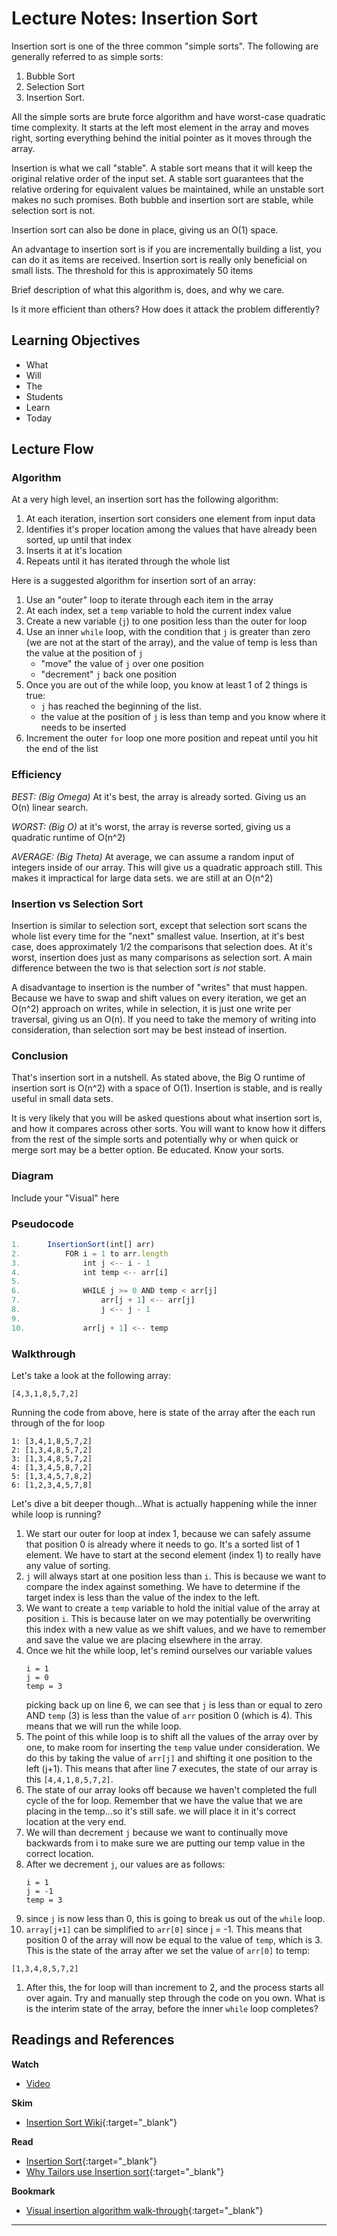 # Lecture Notes: Insertion Sort

Insertion sort is one of the three common "simple sorts". The following are generally referred to as simple sorts:

1. Bubble Sort
2. Selection Sort
3. Insertion Sort.

All the simple sorts are brute force algorithm and have worst-case quadratic time complexity. It starts at the left most element in the array and moves right, sorting everything behind the initial pointer as it moves through the array. 

Insertion is what we call "stable". A stable sort means that it will keep the original relative order of the input set. A stable sort guarantees that the relative ordering for equivalent values be maintained, while an unstable sort makes no such promises. Both bubble and insertion sort are stable, while selection sort is not. 

Insertion sort can also be done in place, giving us an O(1) space. 

An advantage to insertion sort is if you are incrementally building a list, you can do it as items are received. Insertion sort is really only beneficial on small lists. The threshold for this is approximately 50 items

Brief description of what this algorithm is, does, and why we care.

Is it more efficient than others? How does it attack the problem differently?

## Learning Objectives
* What
* Will
* The 
* Students
* Learn
* Today

## Lecture Flow

### Algorithm

At a very high level, an insertion sort has the following algorithm:

1. At each iteration, insertion sort considers one element from input data
2. Identifies it's proper location among the values that have already been sorted, up until that index
3. Inserts it at it's location
4. Repeats until it has iterated through the whole list

Here is a suggested algorithm for insertion sort of an array:

1. Use an "outer" loop to iterate through each item in the array
1. At each index, set a `temp` variable to hold the current index value
1. Create a new variable (`j`) to one position less than the outer for loop
1. Use an inner `while` loop, with the condition that `j` is greater than zero (we are not at the start of the array), and the value of temp is less than the value at the position of `j`
	- "move" the value of `j` over one position
	- "decrement" `j` back one position
1. Once you are out of the while loop, you know at least 1 of 2 things is true:
	- `j` has reached the beginning of the list. 
	- the value at the position of `j` is less than temp and you know where it needs to be inserted
1. Increment the outer `for` loop one more position and repeat until you hit the end of the list

### Efficiency

*BEST: (Big Omega)* At it's best, the array is already sorted. Giving us an O(n) linear search. 

*WORST: (Big O)* at it's worst, the array is reverse sorted, giving us a quadratic runtime of O(n^2)

*AVERAGE: (Big Theta)* At average, we can assume a random input of integers inside of our array. This will give us a quadratic approach still. This makes it impractical for large data sets. we are still at an O(n^2)

### Insertion vs Selection Sort

Insertion is similar to selection sort, except that selection sort scans the whole list every time for the "next" smallest value. Insertion, at it's best case, does approximately 1/2 the comparisons that selection does. At it's worst, insertion does just as many comparisons as selection sort. A main difference between the two is that selection sort *is not* stable. 

A disadvantage to insertion is the number of "writes" that must happen. Because we have to swap and shift values on every iteration, we get an O(n^2) approach on writes, while in selection, it is just one write per traversal, giving us an O(n). If you need to take the memory of writing into consideration, than selection sort may be best instead of insertion. 


### Conclusion

That's insertion sort in a nutshell. As stated above, the Big O runtime of insertion sort is O(n^2) with a space of O(1). Insertion is stable, and is really useful in small data sets. 

It is very likely that you will be asked questions about what insertion sort is, and how it compares across other sorts. You will want to know how it differs from the rest of the simple sorts and potentially why or when quick or merge sort may be a better option. Be educated. Know your sorts. 

  
### Diagram

Include your "Visual" here

### Pseudocode

```javascript
1.		InsertionSort(int[] arr)
2.			FOR i = 1 to arr.length
3.				int j <-- i - 1
4.				int temp <-- arr[i]
5.
6.				WHILE j >= 0 AND temp < arr[j]
7.					arr[j + 1] <-- arr[j]
8.					j <-- j - 1
9.
10.				arr[j + 1] <-- temp
```

### Walkthrough
Let's take a look at the following array:

```
[4,3,1,8,5,7,2]
```

Running the code from above, here is state of the array after the each run through of the for loop

```
1: [3,4,1,8,5,7,2]
2: [1,3,4,8,5,7,2]
3: [1,3,4,8,5,7,2]
4: [1,3,4,5,8,7,2]
5: [1,3,4,5,7,8,2]
6: [1,2,3,4,5,7,8]
```

Let's dive a bit deeper though...What is actually happening while the inner while loop is running?

1. We start our outer for loop at index 1, because we can safely assume that position 0 is already where it needs to go. It's a sorted list of 1 element. We have to start at the second element (index 1) to really have any value of sorting.
1. `j` will always start at one position less than `i`. This is because we want to compare the index against something. We have to determine if the target index is less than the value of the index to the left. 
1. We want to create a `temp` variable to hold the initial value of the array at position `i`. This is because later on we may potentially be overwriting this index with a new value as we shift values, and we have to remember and save the value we are placing elsewhere in the array. 
1. Once we hit the while loop, let's remind ourselves our variable values
	```
	i = 1
	j = 0
	temp = 3
	```
	picking back up on line 6, we can see that `j` is less than or equal to zero AND `temp` (3) is less than the value of `arr` position 0 (which is 4). This means that we will run the while loop. 
1. The point of this while loop is to shift all the values of the array over by one, to make room for inserting the `temp` value under consideration. We do this by taking the value of `arr[j]` and shifting it one position to the left (j+1). This means that after line 7 executes, the state of our array is this `[4,4,1,8,5,7,2]`. 
1. The state of our array looks off because we haven't completed the full cycle of the for loop. Remember that we have the value that we are placing in the temp...so it's still safe. we will place it in it's correct location at the very end.
1. We will than decrement `j` because we want to continually move backwards from i to make sure we are putting our temp value in the correct location. 
1. After we decrement `j`, our values are as follows:
	```
	i = 1
	j = -1
	temp = 3
	```
1. since `j` is now less than 0, this is going to break us out of the `while` loop.
1. `array[j+1]` can be simplified to `arr[0]` since j = -1. This means that position 0 of the array will now be equal to the value of `temp`, which is 3. This is the state of the array after we set the value of `arr[0]` to temp:

```
[1,3,4,8,5,7,2]
```

1. After this, the for loop will than increment to 2, and the process starts all over again. Try and manually step through the code on you own. What is is the interim state of the array, before the inner `while` loop completes?


## Readings and References

**Watch**

* [Video](http://link-to-amazing-video)

**Skim**

* [Insertion Sort Wiki](https://en.wikipedia.org/wiki/Insertion_sort){:target="_blank"}

**Read**

* [Insertion Sort](resources/InsertionSort){:target="_blank"}
* [Why Tailors use Insertion sort](http://computationaltales.blogspot.com/2011/04/why-tailors-use-insertion-sort.html){:target="_blank"}

**Bookmark**

* [Visual insertion algorithm walk-through](https://visualgo.net/en/sorting?slide=8){:target="_blank"}



-----


